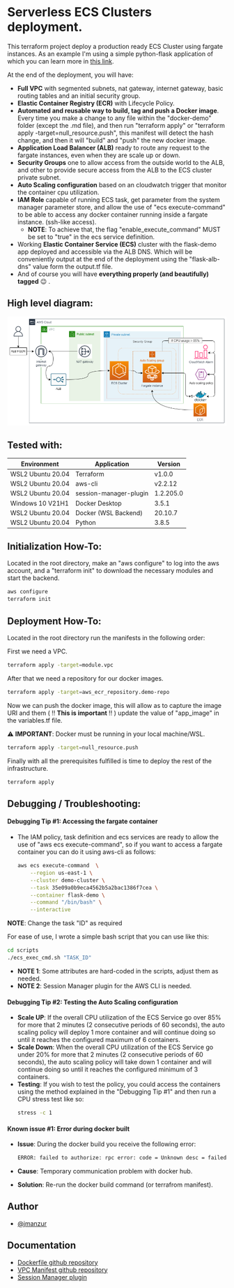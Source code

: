 
# Serverless ECS Clusters deployment.

This terraform project deploy a production ready ECS Cluster using fargate instances. As an example I'm using a simple python-flask application of which you can learn more in [this link](https://github.com/JManzur/flask-demo).

At the end of the deployment, you will have:
- **Full VPC** with segmented subnets, nat gateway, internet gateway, basic routing tables and an initial security group.
- **Elastic Container Registry (ECR)** with Lifecycle Policy.
- **Automated and reusable way to build, tag and push a Docker image**. Every time you make a change to any file within the "docker-demo" folder (except the .md file), and then run "terraform apply" or "terraform apply -target=null_resource.push", this manifest will detect the hash change, and then it will "build" and "push" the new docker image.
- **Application Load Balancer (ALB)** ready to route any request to the fargate instances, even when they are scale up or down.
- **Security Groups** one to allow access from the outside world to the ALB, and other to provide secure access from the ALB to the ECS cluster private subnet.
- **Auto Scaling configuration** based on an cloudwatch trigger that monitor the container cpu utilization. 
- **IAM Role** capable of running ECS task, get parameter from the system manager parameter store, and allow the use of "ecs execute-command" to be able to access any docker container running inside a fargate instance. (ssh-like access). 
    - **NOTE**: To achieve that, the flag "enable_execute_command" MUST be set to "true" in the ecs service definition.
- Working **Elastic Container Service (ECS)** cluster with the flask-demo app deployed and accessible via the ALB DNS. Which will be conveniently output at the end of the deployment using the "flask-alb-dns" value form the output.tf file.
- And of course you will have **everything properly (and beautifully) tagged** :wink: .

## High level diagram:

![App Screenshot](./images/demo-ecs.drawio.png)

## Tested with: 

| Environment | Application | Version  |
| ----------------- |-----------|---------|
| WSL2 Ubuntu 20.04 | Terraform | v1.0.0  |
| WSL2 Ubuntu 20.04 | aws-cli | v2.2.12 |
| WSL2 Ubuntu 20.04 | session-manager-plugin | 1.2.205.0 |
| Windows 10 V21H1 | Docker Desktop | 3.5.1 |
| WSL2 Ubuntu 20.04 | Docker (WSL Backend) | 20.10.7  |
| WSL2 Ubuntu 20.04 | Python | 3.8.5 |

## Initialization How-To:

Located in the root directory, make an "aws configure" to log into the aws account, and a "terraform init" to download the necessary modules and start the backend. 

```bash
aws configure
terraform init
```

## Deployment How-To:

Located in the root directory run the manifests in the following order:

First we need a VPC.
```bash
terraform apply -target=module.vpc
```

After that we need a repository for our docker images. 
```bash
terraform apply -target=aws_ecr_repository.demo-repo
```

Now we can push the docker image, this will allow as to capture the image URI and them ( :bangbang:	**This is important** :bangbang: ) update the value of "app_image" in the variables.tf file.

:warning: **IMPORTANT**: Docker must be running in your local machine/WSL.
```bash
terraform apply -target=null_resource.push
```

Finally with all the prerequisites fulfilled is time to deploy the rest of the infrastructure.
```bash
terraform apply
```

## Debugging / Troubleshooting:

#### **Debugging Tip #1**: Accessing the fargate container
 - The IAM policy, task definition and ecs services are ready to allow the use of "aws ecs execute-command", so if you want to access a fargate container you can do it using aws-cli as follows:

    ```bash
    aws ecs execute-command  \
        --region us-east-1 \
        --cluster demo-cluster \
        --task 35e09a0b9eca4562b5a2bac1386f7cea \
        --container flask-demo \
        --command "/bin/bash" \
        --interactive
    ```

**NOTE**: Change the task "ID" as required

For ease of use, I wrote a simple bash script that you can use like this:

```bash
cd scripts
./ecs_exec_cmd.sh "TASK_ID"
```
- **NOTE 1**: Some attributes are hard-coded in the scripts, adjust them as needed.
- **NOTE 2**: Session Manager plugin for the AWS CLI is needed.

#### **Debugging Tip #2**: Testing the Auto Scaling configuration
- **Scale UP**: If the overall CPU utilization of the ECS Service go over 85% for more that 2 minutes (2 consecutive periods of 60 seconds), the auto scaling policy will deploy 1 more container and will continue doing so until it reaches the configured maximum of 6 containers. 
- **Scale Down**: When the overall CPU utilization of the ECS Service go under 20% for more that 2 minutes (2 consecutive periods of 60 seconds), the auto scaling policy will take down 1 container and will continue doing so until it reaches the configured minimum of 3 containers.
- **Testing**: If you wish to test the policy, you could access the containers using the method explained in the "Debugging Tip #1"  and then run a CPU stress test like so:
    ```bash
    stress -c 1
    ```

#### **Known issue #1**: Error during docker built
 - **Issue**: During the docker build you receive the following error:

    ```bash
    ERROR: failed to authorize: rpc error: code = Unknown desc = failed to fetch oauth token: │ unexpected status: 400 Bad Request
    ```

- **Cause**: Temporary communication problem with docker hub.

- **Solution**: Re-run the docker build command (or terrafrom manifest).

## Author

- [@jmanzur](https://github.com/JManzur)

## Documentation

- [Dockerfile github repository](https://github.com/JManzur/flask-demo)
- [VPC Manifest github repository](https://github.com/JManzur/demo-vpc)
- [Session Manager plugin](https://docs.aws.amazon.com/systems-manager/latest/userguide/session-manager-working-with-install-plugin.html)
